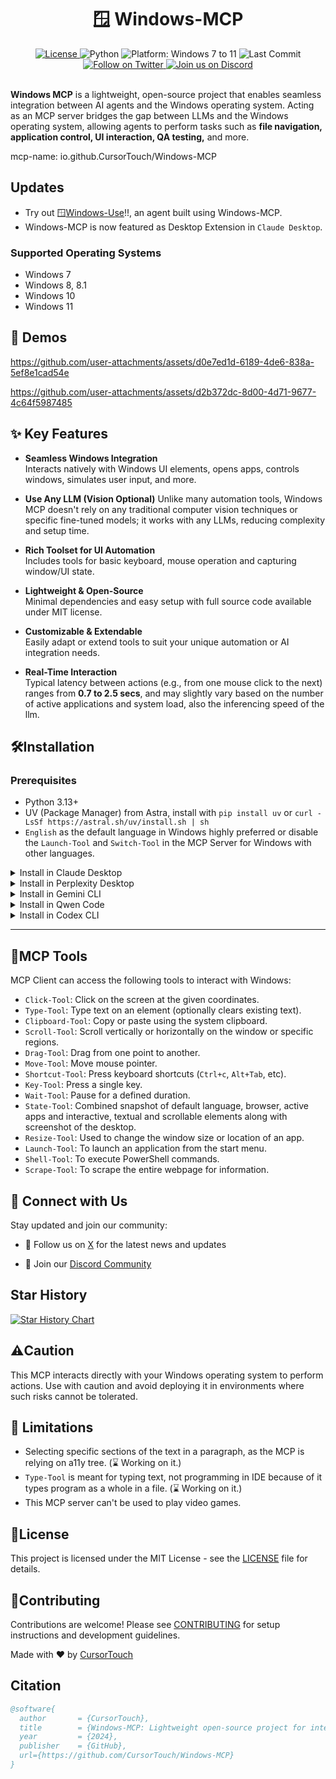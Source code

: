 <div align="center">
  <h1>🪟 Windows-MCP</h1>

  <a href="https://github.com/CursorTouch/Windows-MCP/blob/main/LICENSE">
    <img src="https://img.shields.io/badge/license-MIT-green" alt="License">
  </a>
  <img src="https://img.shields.io/badge/python-3.13%2B-blue" alt="Python">
  <img src="https://img.shields.io/badge/platform-Windows%207–11-blue" alt="Platform: Windows 7 to 11">
  <img src="https://img.shields.io/github/last-commit/CursorTouch/Windows-MCP" alt="Last Commit">
  <br>
  <a href="https://x.com/CursorTouch">
    <img src="https://img.shields.io/badge/follow-%40CursorTouch-1DA1F2?logo=twitter&style=flat" alt="Follow on Twitter">
  </a>
  <a href="https://discord.com/invite/Aue9Yj2VzS">
    <img src="https://img.shields.io/badge/Join%20on-Discord-5865F2?logo=discord&logoColor=white&style=flat" alt="Join us on Discord">
  </a>

</div>

<br>

**Windows MCP** is a lightweight, open-source project that enables seamless integration between AI agents and the Windows operating system. Acting as an MCP server bridges the gap between LLMs and the Windows operating system, allowing agents to perform tasks such as **file navigation, application control, UI interaction, QA testing,** and more.

mcp-name: io.github.CursorTouch/Windows-MCP

## Updates

- Try out 🪟[Windows-Use](https://github.com/CursorTouch/Windows-Use)!!, an agent built using Windows-MCP.
- Windows-MCP is now featured as Desktop Extension in `Claude Desktop`.

### Supported Operating Systems

- Windows 7
- Windows 8, 8.1
- Windows 10
- Windows 11  

## 🎥 Demos

<https://github.com/user-attachments/assets/d0e7ed1d-6189-4de6-838a-5ef8e1cad54e>

<https://github.com/user-attachments/assets/d2b372dc-8d00-4d71-9677-4c64f5987485>

## ✨ Key Features

- **Seamless Windows Integration**  
  Interacts natively with Windows UI elements, opens apps, controls windows, simulates user input, and more.

- **Use Any LLM (Vision Optional)**
   Unlike many automation tools, Windows MCP doesn't rely on any traditional computer vision techniques or specific fine-tuned models; it works with any LLMs, reducing complexity and setup time.

- **Rich Toolset for UI Automation**  
  Includes tools for basic keyboard, mouse operation and capturing window/UI state.

- **Lightweight & Open-Source**  
  Minimal dependencies and easy setup with full source code available under MIT license.

- **Customizable & Extendable**  
  Easily adapt or extend tools to suit your unique automation or AI integration needs.

- **Real-Time Interaction**  
  Typical latency between actions (e.g., from one mouse click to the next) ranges from **0.7 to 2.5 secs**, and may slightly vary based on the number of active applications and system load, also the inferencing speed of the llm.

## 🛠️Installation

### Prerequisites

- Python 3.13+
- UV (Package Manager) from Astra, install with `pip install uv` or `curl -LsSf https://astral.sh/uv/install.sh | sh`
- `English` as the default language in Windows highly preferred or disable the `Launch-Tool` and `Switch-Tool` in the MCP Server for Windows with other languages.

<details>
  <summary>Install in Claude Desktop</summary>

  1. Install [Claude Desktop](https://claude.ai/download) and

```shell
npm install -g @anthropic-ai/dxt
```

  2. Clone the repository.

```shell
git clone https://github.com/CursorTouch/Windows-MCP.git

cd Windows-MCP
```

  3. Build Desktop Extension `DXT`:

```shell
npx @anthropic-ai/dxt pack
```

  4. Open Claude Desktop:

Go to `Settings->Extensions->Advance Settings->Install Extension` (locate the `.dxt` file)-> Install

  5. Enjoy 🥳.

For additional Claude Desktop integration troubleshooting, see the [MCP documentation](https://modelcontextprotocol.io/quickstart/server#claude-for-desktop-integration-issues). The documentation includes helpful tips for checking logs and resolving common issues.
</details>

<details>
  <summary>Install in Perplexity Desktop</summary>

  1. Install [Perplexity Desktop](https://apps.microsoft.com/detail/xp8jnqfbqh6pvf):

  2. Clone the repository.

```shell
git clone https://github.com/CursorTouch/Windows-MCP.git

cd Windows-MCP
```
  
  3. Open Perplexity Desktop:

Go to `Settings->Connectors->Add Connector->Advanced`

  4. Enter the name as `Windows-MCP`, then paste the following JSON in the text area.

```json
{
  "command": "uv",
  "args": [
    "--directory",
    "<path to the windows-mcp directory>",
    "run",
    "main.py"
  ]
}
```

5. Click `Save` and Enjoy 🥳.

For additional Claude Desktop integration troubleshooting, see the [Perplexity MCP Support](https://www.perplexity.ai/help-center/en/articles/11502712-local-and-remote-mcps-for-perplexity). The documentation includes helpful tips for checking logs and resolving common issues.
</details>

<details>
  <summary> Install in Gemini CLI</summary>

  1. Install Gemini CLI:

```shell
npm install -g @google/gemini-cli
```

  2. Clone the repository.

```shell
git clone https://github.com/CursorTouch/Windows-MCP.git

cd Windows-MCP
```

  3. Navigate to `%USERPROFILE%/.gemini` in File Explorer and open `settings.json`.

  4. Add the `windows-mcp` config in the `settings.json` and save it.

```json
{
  "theme": "Default",
  ...
//MCP Server Config
  "mcpServers": {
    "windows-mcp": {
      "command": "uv",
      "args": [
        "--directory",
        "<path to the windows-mcp directory>",
        "run",
        "main.py"
      ]
    }
  }
}
```

  5. Rerun Gemini CLI in terminal. Enjoy 🥳
</details>

<details>
  <summary>Install in Qwen Code</summary>
  1. Install Qwen Code:

```shell
npm install -g @qwen-code/qwen-code@latest
```
  2. Clone the repository.

```shell
git clone https://github.com/CursorTouch/Windows-MCP.git

cd Windows-MCP
```

  3. Navigate to `%USERPROFILE%/.qwen/settings.json`.

  4. Add the `windows-mcp` config in the `settings.json` and save it.

```json
{
//MCP Server Config
  "mcpServers": {
    "windows-mcp": {
      "command": "uv",
      "args": [
        "--directory",
        "<path to the windows-mcp directory>",
        "run",
        "main.py"
      ]
    }
  }
}
```

  5. Rerun Qwen Code in terminal. Enjoy 🥳
</details>

<details>
  <summary>Install in Codex CLI</summary>
  1. Install Codex CLI:

```shell
npm install -g @openai/codex
```
  2. Clone the repository.

```shell
git clone https://github.com/CursorTouch/Windows-MCP.git

cd Windows-MCP
```
  3. Navigate to `%USERPROFILE%/.codex/config.toml`.

  4. Add the `windows-mcp` config in the `config.toml` and save it.

```toml
[mcp_servers.windows-mcp]
command="uv"
args=[
  "--directory",
  "<path to the windows-mcp directory>",
  "run",
  "main.py"
]
```

  5. Rerun Codex CLI in terminal. Enjoy 🥳
</details>

---

## 🔨MCP Tools

MCP Client can access the following tools to interact with Windows:

- `Click-Tool`: Click on the screen at the given coordinates.
- `Type-Tool`: Type text on an element (optionally clears existing text).
- `Clipboard-Tool`: Copy or paste using the system clipboard.
- `Scroll-Tool`: Scroll vertically or horizontally on the window or specific regions.
- `Drag-Tool`: Drag from one point to another.
- `Move-Tool`: Move mouse pointer.
- `Shortcut-Tool`: Press keyboard shortcuts (`Ctrl+c`, `Alt+Tab`, etc).
- `Key-Tool`: Press a single key.
- `Wait-Tool`: Pause for a defined duration.
- `State-Tool`: Combined snapshot of default language, browser, active apps and interactive, textual and scrollable elements along with screenshot of the desktop.
- `Resize-Tool`: Used to change the window size or location of an app.
- `Launch-Tool`: To launch an application from the start menu.
- `Shell-Tool`: To execute PowerShell commands.
- `Scrape-Tool`: To scrape the entire webpage for information.

## 🤝 Connect with Us
Stay updated and join our community:

- 📢 Follow us on [X](https://x.com/CursorTouch) for the latest news and updates

- 💬 Join our [Discord Community](https://discord.com/invite/Aue9Yj2VzS)

## Star History

[![Star History Chart](https://api.star-history.com/svg?repos=CursorTouch/Windows-MCP&type=Date)](https://www.star-history.com/#CursorTouch/Windows-MCP&Date)

## ⚠️Caution

This MCP interacts directly with your Windows operating system to perform actions. Use with caution and avoid deploying it in environments where such risks cannot be tolerated.

## 📝 Limitations

- Selecting specific sections of the text in a paragraph, as the MCP is relying on a11y tree. (⌛ Working on it.)
- `Type-Tool` is meant for typing text, not programming in IDE because of it types program as a whole in a file. (⌛ Working on it.)
- This MCP server can't be used to play video games.

## 🪪License

This project is licensed under the MIT License - see the [LICENSE](LICENSE) file for details.

## 🤝Contributing

Contributions are welcome! Please see [CONTRIBUTING](CONTRIBUTING) for setup instructions and development guidelines.

Made with ❤️ by [CursorTouch](https://github.com/CursorTouch)

## Citation

```bibtex
@software{
  author       = {CursorTouch},
  title        = {Windows-MCP: Lightweight open-source project for integrating LLM agents with Windows},
  year         = {2024},
  publisher    = {GitHub},
  url={https://github.com/CursorTouch/Windows-MCP}
}
```
